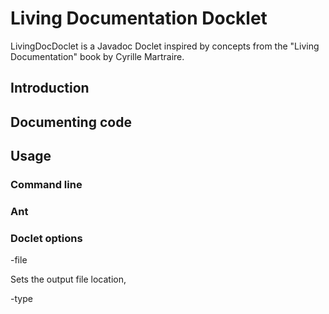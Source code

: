 # Living Documentation Docklet

LivingDocDoclet is a Javadoc Doclet inspired by concepts from the "Living Documentation" book by Cyrille Martraire.

## Introduction

## Documenting code

## Usage

### Command line

### Ant

### Doclet options

-file <file>
  
  Sets the output file location,

-type <doctype>
